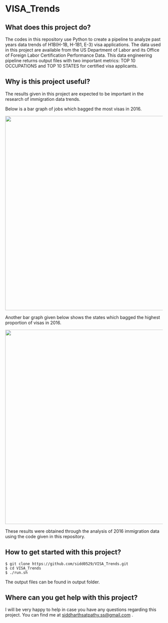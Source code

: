 # VISA_Trends

## What does this project do?
The codes in this repository use Python to create a pipeline to analyze past years data trends of H1B(H-1B, H-1B1, E-3) visa applications. The data used in this project are available from the US Department of Labor and its Office of Foreign Labor Certification Performance Data. This data engineering pipeline returns output files with two important metrics: TOP 10 OCCUPATIONS and TOP 10 STATES for certified visa applicants.

## Why is this project useful?
The results given in this project are expected to be important in the research of immigration data trends. 

Below is a bar graph of jobs which bagged the most visas in 2016. 

<img src="https://user-images.githubusercontent.com/26308648/47716180-47661b80-dc18-11e8-9ff9-17ab44cd4c73.png" width="620">

Another bar graph given below shows the states which bagged the highest proportion of visas in 2016.

<img src="https://user-images.githubusercontent.com/26308648/47716380-e4c14f80-dc18-11e8-9c95-d00400a2171f.png" width="620">

These results were obtained through the analysis of 2016 immigration data using the code given in this repository.

## How to get started with this project?
```
$ git clone https://github.com/sidd0529/VISA_Trends.git
$ cd VISA_Trends
$ ./run.sh
```

The output files can be found in output folder.

## Where can you get help with this project?
I will be very happy to help in case you have any questions regarding this project. You can find me at siddharthsatpathy.ss@gmail.com .

